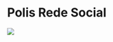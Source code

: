 # Polis Rede Social
<a href="https://codeclimate.com/github/marcosvicente/Polis"><img src="https://codeclimate.com/github/marcosvicente/Polis/badges/gpa.svg" /></a>
